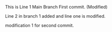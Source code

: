 This is Line 1 Main Branch First commit. (Modified)

Line 2 in branch 1 added and line one is modified.

modification 1 for second commit.
